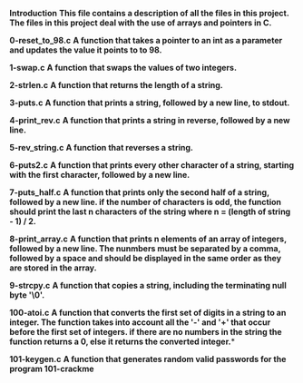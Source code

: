 **Introduction**
**This file contains a description of all the files in this project. The files in this project deal with the use of arrays and pointers in C.**

**0-reset_to_98.c**
**A function that takes a pointer to an int as a parameter and updates the value it points to to 98.**

**1-swap.c**
**A function that swaps the values of two integers.**

**2-strlen.c**
**A function that returns the length of a string.**

**3-puts.c**
**A function that prints a string, followed by a new line, to stdout.**

**4-print_rev.c**
**A function that prints a string in reverse, followed by a new line.**

**5-rev_string.c**
**A function that reverses a string.**

**6-puts2.c**
**A function that prints every other character of a string, starting with the first character, followed by a new line.**

**7-puts_half.c**
**A function that prints only the second half of a string, followed by a new line. if the number of characters is odd, the function should print the last n characters of the string where n = (length of string - 1) / 2.**

**8-print_array.c**
**A function that prints n elements of an array of integers, followed by a new line. The nunmbers must be separated by a comma, followed by a space and should be displayed in the same order as they are stored in the array.**

**9-strcpy.c**
**A function that copies a string, including the terminating null byte '\0'.**

**100-atoi.c**
**A function that converts the first set of digits in a string to an integer. The function takes into account all the '-' and '+' that occur before the first set of integers. if there are no numbers in the string the function returns a 0, else it returns the converted integer.***

**101-keygen.c**
**A function that generates random valid passwords for the program 101-crackme**